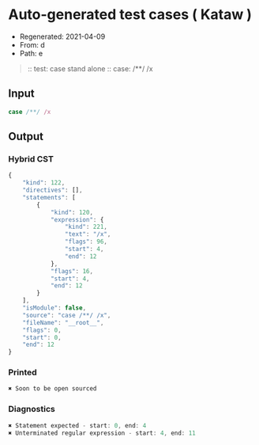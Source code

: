 # Auto-generated test cases ( Kataw )
- Regenerated: 2021-04-09
- From: d
- Path: e
> :: test: case stand alone
> :: case: /**/ /x
## Input

`````js
case /**/ /x
`````

## Output

### Hybrid CST

```javascript
{
    "kind": 122,
    "directives": [],
    "statements": [
        {
            "kind": 120,
            "expression": {
                "kind": 221,
                "text": "/x",
                "flags": 96,
                "start": 4,
                "end": 12
            },
            "flags": 16,
            "start": 4,
            "end": 12
        }
    ],
    "isModule": false,
    "source": "case /**/ /x",
    "fileName": "__root__",
    "flags": 0,
    "start": 0,
    "end": 12
}
```

### Printed

```javascript
✖ Soon to be open sourced
```

### Diagnostics

```javascript
✖ Statement expected - start: 0, end: 4
✖ Unterminated regular expression - start: 4, end: 11

```

